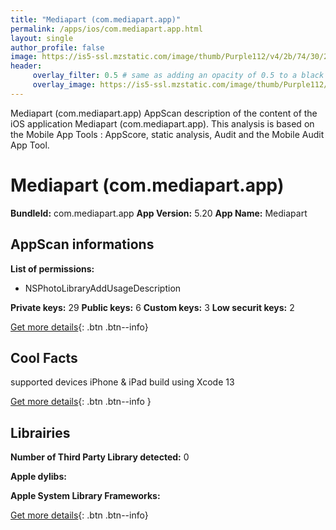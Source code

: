 ```yaml
---
title: "Mediapart (com.mediapart.app)"
permalink: /apps/ios/com.mediapart.app.html
layout: single
author_profile: false
image: https://is5-ssl.mzstatic.com/image/thumb/Purple112/v4/2b/74/30/2b74307e-4610-0669-c04f-f51d0a0e8998/AppIcon-1x_U007emarketing-0-7-0-0-85-220.png/512x512bb.jpg
header: 
     overlay_filter: 0.5 # same as adding an opacity of 0.5 to a black background
     overlay_image: https://is5-ssl.mzstatic.com/image/thumb/Purple112/v4/2b/74/30/2b74307e-4610-0669-c04f-f51d0a0e8998/AppIcon-1x_U007emarketing-0-7-0-0-85-220.png/512x512bb.jpg
---
```

Mediapart (com.mediapart.app) AppScan description of the content of the iOS application Mediapart (com.mediapart.app). This analysis is based on the Mobile App Tools : AppScore, static analysis, Audit and the Mobile Audit App Tool.

# Mediapart (com.mediapart.app)

**BundleId:** com.mediapart.app
**App Version:** 5.20
**App Name:** Mediapart


## AppScan informations 

**List of permissions:** 
- NSPhotoLibraryAddUsageDescription
  
  
**Private keys:** 29
**Public keys:** 6
**Custom keys:** 3
**Low securit keys:** 2
  
[Get more details](/pricing.html){: .btn .btn--info}

## Cool Facts

supported devices iPhone & iPad
build using Xcode 13
  
[Get more details](/pricing.html){: .btn .btn--info }

## Librairies 
**Number of Third Party Library detected:** 0


**Apple dylibs:**


**Apple System Library Frameworks:**


  
[Get more details](/pricing.html){: .btn .btn--info}

